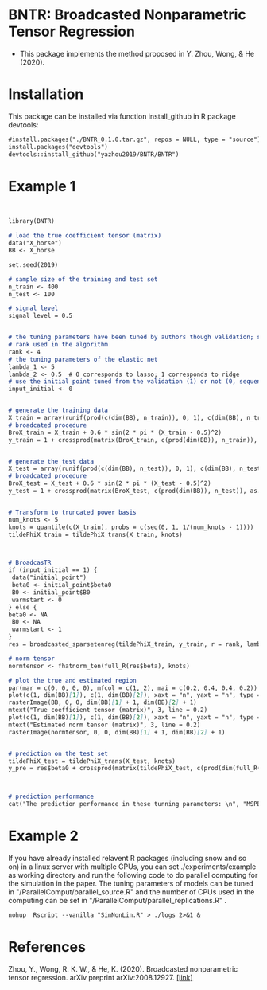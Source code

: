 # BNTR: Broadcasted Nonparametric Tensor Regression
- This package implements the method proposed in Y. Zhou, Wong, & He (2020). 


# Installation
This package can be installed via function install_github in R package devtools:
```markdown
#install.packages("./BNTR_0.1.0.tar.gz", repos = NULL, type = "source")
install.packages("devtools")
devtools::install_github("yazhou2019/BNTR/BNTR")
```

# Example 1 
```markdown


library(BNTR)

# load the true coefficient tensor (matrix)
data("X_horse")
BB <- X_horse

set.seed(2019)

# sample size of the training and test set
n_train <- 400
n_test <- 100

# signal level
signal_level = 0.5


# the tuning parameters have been tuned by authors though validation; see the paper and test_validation.R
# rank used in the algorithm
rank <- 4
# the tuning parameters of the elastic net
lambda_1 <- 5
lambda_2 <- 0.5  # 0 corresponds to lasso; 1 corresponds to ridge
# use the initial point tuned from the validation (1) or not (0, sequential warmstart)
input_initial <- 0


# generate the training data
X_train = array(runif(prod(c(dim(BB), n_train)), 0, 1), c(dim(BB), n_train))
# broadcated procedure
BroX_train = X_train + 0.6 * sin(2 * pi * (X_train - 0.5)^2)
y_train = 1 + crossprod(matrix(BroX_train, c(prod(dim(BB)), n_train)), as.vector(BB)) + signal_level * rnorm(n_train)


# generate the test data
X_test = array(runif(prod(c(dim(BB), n_test)), 0, 1), c(dim(BB), n_test))
# broadcated procedure
BroX_test = X_test + 0.6 * sin(2 * pi * (X_test - 0.5)^2)
y_test = 1 + crossprod(matrix(BroX_test, c(prod(dim(BB)), n_test)), as.vector(BB)) + signal_level * rnorm(n_test)


# Transform to truncated power basis
num_knots <- 5
knots = quantile(c(X_train), probs = c(seq(0, 1, 1/(num_knots - 1))))
tildePhiX_train = tildePhiX_trans(X_train, knots)



# BroadcasTR
if (input_initial == 1) {
 data("initial_point")
 beta0 <- initial_point$beta0
 B0 <- initial_point$B0
 warmstart <- 0
} else {
beta0 <- NA
 B0 <- NA
 warmstart <- 1
}
res = broadcasted_sparsetenreg(tildePhiX_train, y_train, r = rank, lambda = lambda_1, alpha = lambda_2, warmstart = warmstart, beta0 = beta0, B0=B0, Replicates=1)

# norm tensor
normtensor <- fhatnorm_ten(full_R(res$beta), knots)

# plot the true and estimated region
par(mar = c(0, 0, 0, 0), mfcol = c(1, 2), mai = c(0.2, 0.4, 0.4, 0.2))
plot(c(1, dim(BB)[1]), c(1, dim(BB)[2]), xaxt = "n", yaxt = "n", type = "n")
rasterImage(BB, 0, 0, dim(BB)[1] + 1, dim(BB)[2] + 1)
mtext("True coefficient tensor (matrix)", 3, line = 0.2)
plot(c(1, dim(BB)[1]), c(1, dim(BB)[2]), xaxt = "n", yaxt = "n", type = "n")
mtext("Estimated norm tensor (matrix)", 3, line = 0.2)
rasterImage(normtensor, 0, 0, dim(BB)[1] + 1, dim(BB)[2] + 1)


# prediction on the test set
tildePhiX_test = tildePhiX_trans(X_test, knots)
y_pre = res$beta0 + crossprod(matrix(tildePhiX_test, c(prod(dim(full_R(res$beta))), n_test)), as.vector(full_R(res$beta)))



# prediction performance
cat("The prediction performance in these tunning parameters: \n", "MSPE =", sum((y_test - y_pre)^2)/n_test, "\n")


```

# Example 2 
If you have already installed relavent R packages (including snow and so on) in a linux server with multiple CPUs, you can set ./experiments/example as working directory and run the following code to do parallel computing for the simulation in the paper. The tuning parameters of models can be tuned in "/ParallelComput/parallel_source.R" and the number of CPUs used in the computing can be set in "/ParallelComput/parallel_replications.R" .

```markdown
nohup  Rscript --vanilla "SimNonLin.R" > ./logs 2>&1 &
```



# References
Zhou, Y., Wong, R. K. W., & He, K. (2020). Broadcasted nonparametric tensor regression. arXiv preprint arXiv:2008.12927. [\[link\]](https://arxiv.org/abs/2008.12927)
